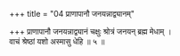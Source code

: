 +++
title = "04 प्राणापानौ जनयन्नाद्व्यानम्"

+++
प्राणापानौ जनयन्नाद्व्यानं चक्षुः श्रोत्रं जनयन् ब्रह्म मेधाम् ।  
वाचं श्रेष्ठां यशो अस्मासु धेहि ॥ ५ ॥